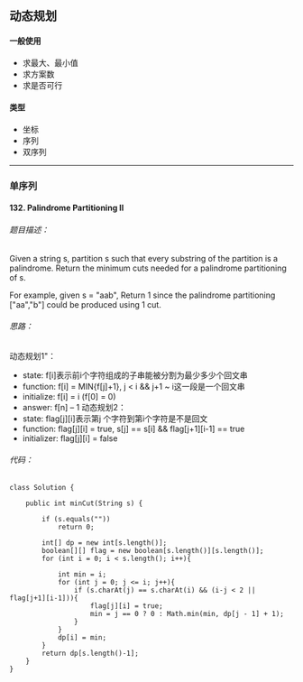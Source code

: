 ## 动态规划
#### 一般使用
- 求最大、最小值
- 求方案数
- 求是否可行

#### 类型
- 坐标
- 序列
- 双序列
---

### 单序列

####  132. Palindrome Partitioning II
###### 题目描述：
Given a string s, partition s such that every substring of the partition is a palindrome.
Return the minimum cuts needed for a palindrome partitioning of s.

For example, given s = "aab",
Return 1 since the palindrome partitioning ["aa","b"] could be produced using 1 cut.

###### 思路：
动态规划1"：
- state: f[i]表示前i个字符组成的子串能被分割为最少多少个回文串
- function: f[i] = MIN{f[j]+1}, j < i && j+1 ~ i这一段是一个回文串
- initialize: f[i] = i (f[0] = 0)
- answer: f[n] – 1
动态规划2：
- state: flag[j][i]表示第j 个字符到第i个字符是不是回文
- function: flag[j][i] = true, s[j] == s[i] && flag[j+1][i-1] == true
- initializer: flag[j][i] = false

###### 代码：
```
class Solution {
    
    public int minCut(String s) {
        
        if (s.equals(""))
            return 0;
        
        int[] dp = new int[s.length()];
        boolean[][] flag = new boolean[s.length()][s.length()];
        for (int i = 0; i < s.length(); i++){
            
            int min = i;
            for (int j = 0; j <= i; j++){
                if (s.charAt(j) == s.charAt(i) && (i-j < 2 || flag[j+1][i-1])){
                    flag[j][i] = true;
                    min = j == 0 ? 0 : Math.min(min, dp[j - 1] + 1);
                }
            }
            dp[i] = min;
        }
        return dp[s.length()-1];
    }
}
```
